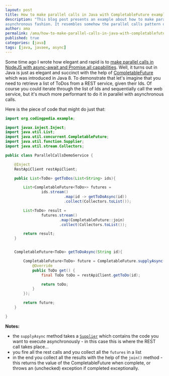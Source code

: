 ```yaml
---
layout: post
title: How to make parallel calls in Java with CompletableFuture example
description: "This blog post presents an example about how to make parallel calls in Java with CompletableFuture in an 
asynchronous fashion. It resembles somehow the parallel calls pattern one can achieve in JavaScript with async-await and Promise.all"
author: ama
permalink: /ama/how-to-make-parallel-calls-in-java-with-completablefuture-example
published: true
categories: [java]
tags: [java, javaee, async]
---
```


Some time ago I wrote how elegant and rapid is to [make parallel calls in NodeJS with async-await and Promise.all
capabilities](http://www.codepedia.org/ama/parallel-calls-with-async-await-in-javascript-i-promise-you-all-performance-and-simplicity). 
Well, it turns out in Java is just as elegant and succinct with the help of [CompletableFuture](https://docs.oracle.com/javase/8/docs/api/java/util/concurrent/CompletableFuture.html)
which was introduced in Java 8. To demonstrate that let's imagine that you need to retrieve a list of ToDos from a REST service, given their Ids. Of course
you could iterate through the list of Ids and sequentially call the web service, but it's much more performant to do it in parallel 
with asynchronous calls.

<!--more-->

Here is the piece of code that might do just that:

  
```java
import org.codingpedia.example;

import javax.inject.Inject;
import java.util.List;
import java.util.concurrent.CompletableFuture;
import java.util.function.Supplier;
import java.util.stream.Collectors;

public class ParallelCallsDemoService {

    @Inject
    RestApiClient restApiClient;

    public List<ToDo> getToDos(List<String> ids){

        List<CompletableFuture<ToDo>> futures =
                ids.stream()
                          .map(id -> getToDoAsync(id))
                          .collect(Collectors.toList());

        List<ToDo> result =
                futures.stream()
                        .map(CompletableFuture::join)
                        .collect(Collectors.toList());

        return result;
    }


    CompletableFuture<ToDo> getToDoAsync(String id){

        CompletableFuture<ToDo> future = CompletableFuture.supplyAsync(new Supplier<ToDo>() {
            @Override
            public ToDo get() {
                final ToDo toDo = restApiClient.getToDo(id);

                return toDo;
            }
        });

        return future;
    }

}
```

**Notes:**

* the `supplyAsync` method takes a [`Supplier`](https://docs.oracle.com/javase/8/docs/api/java/util/function/Supplier.html)
 which contains the code you want to execute asynchronously - in this case this is where the REST call takes place...
* you fire all the rest calls and you collect all the `futures` in a list
* in the end you collect all the results with the help of the `join()` method - this returns the value of the CompletableFuture
when complete, or throws an (unchecked) exception if completed exceptionally. 



